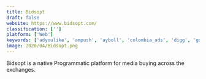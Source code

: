 ```yaml
---
title: Bidsopt
draft: false 
website: https://www.bidsopt.com/
classification: ['']
platform: ['Web']
keywords: ['adyoulike', 'ampush', 'ayboll', 'colombia_ads', 'digg', 'gold_lasso', 'lockerdome', 'mgid', 'mediavoice_by_polar', 'nativo', 'nowads', 'plista', 'reddit', 'samba_networks', 'stackadapt', 'strossle', 'triplelift', 'vibrant_media', 'zemanta', 'brax.io']
image: 2020/04/Bidsopt.png
---
```

Bidsopt is a native Programmatic platform for media buying across the exchanges.